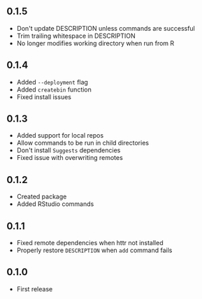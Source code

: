 ## 0.1.5

- Don't update DESCRIPTION unless commands are successful
- Trim trailing whitespace in DESCRIPTION
- No longer modifies working directory when run from R

## 0.1.4

- Added `--deployment` flag
- Added `createbin` function
- Fixed install issues

## 0.1.3

- Added support for local repos
- Allow commands to be run in child directories
- Don't install `Suggests` dependencies
- Fixed issue with overwriting remotes

## 0.1.2

- Created package
- Added RStudio commands

## 0.1.1

- Fixed remote dependencies when httr not installed
- Properly restore `DESCRIPTION` when `add` command fails

## 0.1.0

- First release
